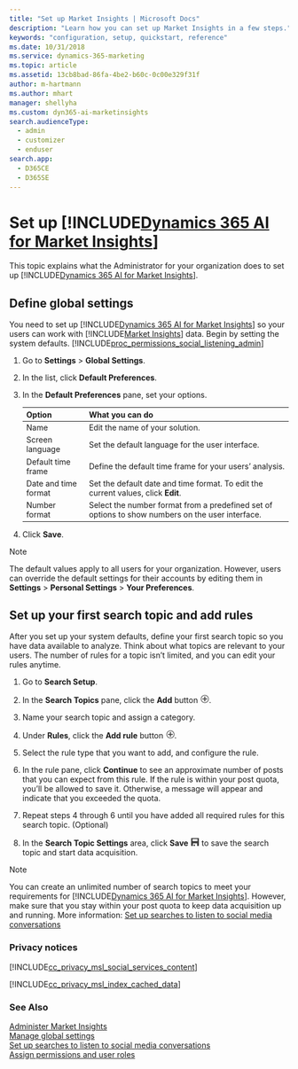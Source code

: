 ```yaml
---
title: "Set up Market Insights | Microsoft Docs"
description: "Learn how you can set up Market Insights in a few steps."
keywords: "configuration, setup, quickstart, reference"
ms.date: 10/31/2018
ms.service: dynamics-365-marketing
ms.topic: article
ms.assetid: 13cb8bad-86fa-4be2-b60c-0c00e329f31f
author: m-hartmann
ms.author: mhart
manager: shellyha
ms.custom: dyn365-ai-marketinsights
search.audienceType: 
  - admin
  - customizer
  - enduser
search.app: 
  - D365CE
  - D365SE
---
```


# Set up [!INCLUDE[Dynamics 365 AI for Market Insights](../includes/pn-market-insights-long.md)]
This topic explains what the Administrator for your organization does to set up [!INCLUDE[Dynamics 365 AI for Market Insights](../includes/pn-market-insights-long.md)].  
  
<a name="set_sol_default"></a>   
## Define global settings  
 You need to set up [!INCLUDE[Dynamics 365 AI for Market Insights](../includes/pn-market-insights-long.md)] so your users can work with [!INCLUDE[Market Insights](../includes/pn-market-insights-short.md)] data. Begin by setting the system defaults. [!INCLUDE[proc_permissions_social_listening_admin](../includes/proc-permissions-admin.md)]  
  
1.  Go to **Settings** > **Global Settings**.  
  
2.  In the list, click **Default Preferences**.  
  
3.  In the **Default Preferences** pane, set your options.  
  
    |Option|What you can do|  
    |------------|---------------------|  
    |Name|Edit the name of your solution.|  
    |Screen language|Set the default language for the user interface.|  
    |Default time frame|Define the default time frame for your users’ analysis.|  
    |Date and time format|Set the default date and time format. To edit the current values, click **Edit**.|  
    |Number format|Select the number format from a predefined set of options to show numbers on the user interface.|  
  
4.  Click **Save**.  
  
> [!NOTE]
>  The default values apply to all users for your organization. However, users can override the default settings for their accounts by editing them in **Settings** > **Personal Settings** > **Your Preferences**.  
  
<a name="set_up_first"></a>   
## Set up your first search topic and add rules  
 After you set up your system defaults, define your first search topic so you have data available to analyze. Think about what topics are relevant to your users. The number of rules for a topic isn’t limited, and you can edit your rules anytime.  
  
1.  Go to **Search Setup**.  
  
2.  In the **Search Topics** pane, click the **Add** button ![add button](media/add-icon.png "Add button").  
  
3.  Name your search topic and assign a category.  
  
4.  Under **Rules**, click the **Add rule** button ![add button](media/add-icon.png "Add button").  
  
5.  Select the rule type that you want to add, and configure the rule.  
  
6.  In the rule pane, click **Continue** to see an approximate number of posts that you can expect from this rule. If the rule is within your post quota, you’ll be allowed to save it. Otherwise, a message will appear and indicate that you exceeded the quota.  
  
7.  Repeat steps 4 through 6 until you have added all required rules for this search topic. (Optional)  
  
8.  In the **Search Topic Settings** area, click **Save** ![save button](media/save-icon.png "Save button") to save the search topic and start data acquisition.  
  
> [!NOTE]
>  You can create an unlimited number of search topics to meet your requirements for [!INCLUDE[Dynamics 365 AI for Market Insights](../includes/pn-market-insights-long.md)]. However, make sure that you stay within your post quota to keep data acquisition up and running.  More information: [Set up searches to listen to social media conversations](set-up-searches.md)  
  
### Privacy notices  
 [!INCLUDE[cc_privacy_msl_social_services_content](../includes/cc-privacy-market-insights-social-services-content.md)]  
  
 [!INCLUDE[cc_privacy_msl_index_cached_data](../includes/cc-privacy-market-insights-index-cached-data.md)]  
  
### See Also  
 [Administer Market Insights](settings-administration.md)   
 [Manage global settings](manage-global-settings.md)   
 [Set up searches to listen to social media conversations](set-up-searches.md)   
 [Assign permissions and user roles](assign-user-roles.md)
 
